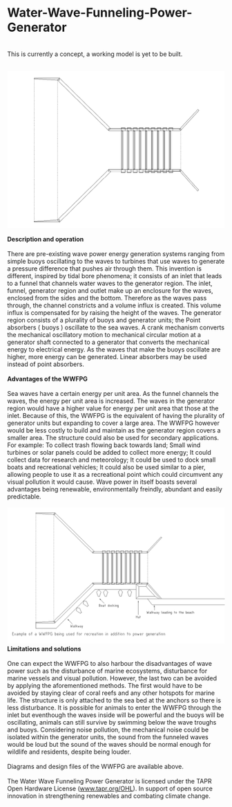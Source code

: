 # Water-Wave-Funneling-Power-Generator </br>
<br>
This is currently a concept, a working model is yet to be built.
<br>
<br>

![alttext](https://github.com/Aightm8/Water-Wave-Funneling-Power-Generator/blob/master/WWFPG%20white%20background.PNG)


**Description and operation**
</br>
</br>
There are pre-existing wave power energy generation systems ranging from simple buoys oscillating to the waves to turbines that use waves to generate a pressure difference that pushes air through them. This invention is different, inspired by tidal bore phenomena; it consists of an inlet that leads to a funnel that channels water waves to the generator region. The inlet, funnel, generator region and outlet make up an enclosure for the waves, enclosed from the sides and the bottom. Therefore as the waves pass through, the channel constricts and a volume influx is created. This volume influx is compensated for by raising the height of the waves. The generator region consists of a plurality of buoys and generator units; the Point absorbers ( buoys ) oscillate to the sea waves. A crank mechanism converts the mechanical oscillatory motion to mechanical circular motion at a generator shaft connected to a generator that converts the mechanical energy to electrical energy. As the waves that make the buoys oscillate are higher, more energy can be generated. Linear absorbers may be used instead of point absorbers. 
</br>
</br>
**Advantages of the WWFPG** 
</br>
</br>
Sea waves have a certain energy per unit area. As the funnel channels the waves, the energy per unit area is increased. The waves in the generator region would have a higher value for energy per unit area that those at the inlet. Because of this, the WWFPG is the equivalent of having the plurality of generator units but expanding to cover a large area. The WWFPG however would be less costly to build and maintain as the generator region covers a smaller area.
The structure could also be used for secondary applications. For example: To collect trash flowing back towards land; Small wind turbines or solar panels could be added to collect more energy; It could collect data for research and meteorology; It could be used to dock small boats and recreational vehicles; It could also be used similar to a pier, allowing people to use it as a recreational point which could circumvent any visual pollution it would cause. Wave power in itself boasts several advantages being renewable, environmentally freindly, abundant and easily predictable.
</br>
</br>
![alttext](https://github.com/Aightm8/Water-Wave-Funneling-Power-Generator/blob/master/WWFPG%20used%20for%20%20recreation.PNG)
</br>
**Limitations and solutions** 
</br>
</br>
One can expect the WWFPG to also harbour the disadvantages of wave power such as the disturbance of marine ecosystems, disturbance for marine vessels and visual pollution. However, the last two can be avoided by applying the aforementioned methods. The first would have to be avoided by staying clear of coral reefs and any other hotspots for marine life. The structure is only attached to the sea bed at the anchors so there is less disturbance. It is possible for animals to enter the WWFPG through the inlet but eventhough the waves inside will be powerful and the buoys will be oscillating, animals can still survive by swimming below the wave troughs and buoys. Considering noise pollution, the mechanical noise could be isolated within the generator units, the sound from the funneled waves would be loud but the sound of the waves should be normal enough for wildlife and residents, despite being louder.
</br>
</br>
Diagrams and design files of the WWFPG are available above.
</br>
</br>
The Water Wave Funneling Power Generator is licensed under the TAPR Open Hardware License (www.tapr.org/OHL).
In support of open source innovation in strengthening renewables and combating climate change.
